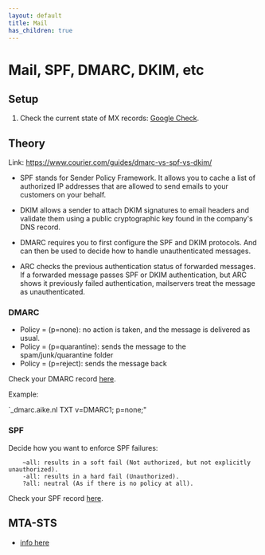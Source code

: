 ```yaml
---
layout: default
title: Mail
has_children: true
---
```


# Mail, SPF, DMARC, DKIM, etc

## Setup

1. Check the current state of MX records: [Google Check](https://toolbox.googleapps.com/apps/checkmx/).

## Theory

Link: <https://www.courier.com/guides/dmarc-vs-spf-vs-dkim/>

* SPF stands for Sender Policy Framework. It allows you to cache a list of authorized IP addresses that are allowed to send emails to your customers on your behalf.

* DKIM allows a sender to attach DKIM signatures to email headers and validate them using a public cryptographic key found in the company's DNS record.

* DMARC requires you to first configure the SPF and DKIM protocols. And can then be used to decide how to handle unauthenticated messages.

* ARC checks the previous authentication status of forwarded messages. If a forwarded message passes SPF or DKIM authentication, but ARC shows it previously failed authentication, mailservers treat the message as unauthenticated.

### DMARC

* Policy = (p=none): no action is taken, and the message is delivered as usual.
* Policy = (p=quarantine): sends the message to the spam/junk/quarantine folder
* Policy = (p=reject): sends the message back

Check your DMARC record [here](https://mxtoolbox.com/SuperTool.aspx?action=dmarc).

Example:

`_dmarc.aike.nl TXT v=DMARC1; p=none;"

### SPF

Decide how you want to enforce SPF failures:

```
    ~all: results in a soft fail (Not authorized, but not explicitly unauthorized).
    -all: results in a hard fail (Unauthorized).
    ?all: neutral (As if there is no policy at all).
```

Check your SPF record [here](https://mxtoolbox.com/SuperTool.aspx?action=spf).

## MTA-STS

- [info here](https://powerdmarc.com/what-is-mta-sts-and-why-do-you-need-it/)
